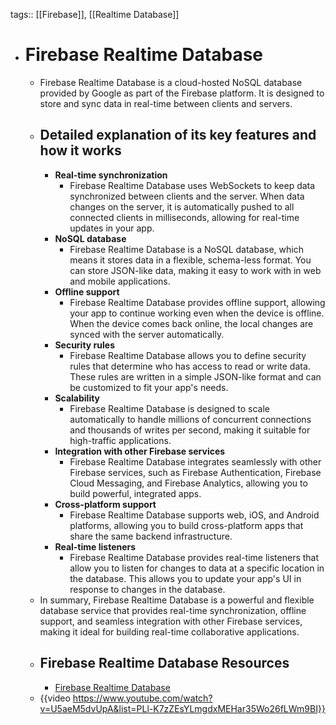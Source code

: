 tags:: [[Firebase]], [[Realtime Database]]

- # Firebase Realtime Database
	- Firebase Realtime Database is a cloud-hosted NoSQL database provided by Google as part of the Firebase platform. It is designed to store and sync data in real-time between clients and servers.
	- ## Detailed explanation of its key features and how it works
		- **Real-time synchronization**
			- Firebase Realtime Database uses WebSockets to keep data synchronized between clients and the server. When data changes on the server, it is automatically pushed to all connected clients in milliseconds, allowing for real-time updates in your app.
		- **NoSQL database**
			- Firebase Realtime Database is a NoSQL database, which means it stores data in a flexible, schema-less format. You can store JSON-like data, making it easy to work with in web and mobile applications.
		- **Offline support**
			- Firebase Realtime Database provides offline support, allowing your app to continue working even when the device is offline. When the device comes back online, the local changes are synced with the server automatically.
		- **Security rules**
			- Firebase Realtime Database allows you to define security rules that determine who has access to read or write data. These rules are written in a simple JSON-like format and can be customized to fit your app's needs.
		- **Scalability**
			- Firebase Realtime Database is designed to scale automatically to handle millions of concurrent connections and thousands of writes per second, making it suitable for high-traffic applications.
		- **Integration with other Firebase services**
			- Firebase Realtime Database integrates seamlessly with other Firebase services, such as Firebase Authentication, Firebase Cloud Messaging, and Firebase Analytics, allowing you to build powerful, integrated apps.
		- **Cross-platform support**
			- Firebase Realtime Database supports web, iOS, and Android platforms, allowing you to build cross-platform apps that share the same backend infrastructure.
		- **Real-time listeners**
			- Firebase Realtime Database provides real-time listeners that allow you to listen for changes to data at a specific location in the database. This allows you to update your app's UI in response to changes in the database.
	- In summary, Firebase Realtime Database is a powerful and flexible database service that provides real-time synchronization, offline support, and seamless integration with other Firebase services, making it ideal for building real-time collaborative applications.
	- ## Firebase Realtime Database Resources
		- [Firebase Realtime Database](https://firebase.google.com/docs/database)
	- {{video https://www.youtube.com/watch?v=U5aeM5dvUpA&list=PLl-K7zZEsYLmgdxMEHar35Wo26fLWm9BI}}